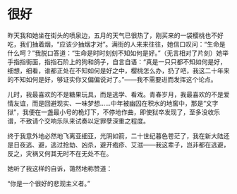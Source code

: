    

# 很好

昨天我和她坐在街头的喷泉边，五月的天气已很热了，刚买来的一袋樱桃也不好吃，我们抽着烟，“应该少抽烟才对”。满街的人来来往往，她信口叹问：“生命是什么呵？”我脱口答道：“生命是时时刻刻不知如何是好。”（无言相对了片刻）她举手指指街面，指指石阶上的狗和鸽子，自言自语：“真是一只只都不知如何是好，细想，细看，谁都正处在不知如何是好之中，樱桃怎么办，扔了吧，我这二十年来的不知如何是好，够证实你又偏偏说对了。”——我不需要进而发挥这个论点。

儿时，我最喜欢的不是糖果玩具，而是逃学、看戏。青春岁月，我最喜欢的不是爱情友谊，而是回避现实、一味梦想……中年被幽囚在积水的地窖中，那是“文字狱”，我便在一盏最小号的桅灯下，不停地作曲，即使狱卒发现了，至多没收乐谱，不致请个交响乐队来试奏以定罪孽深重之程度。

终于我意外地必然地飞离亚细亚，光阴如箭，二十世纪暮色苍茫了，我在新大陆还是日夜逃、避，逃过抢劫、凶杀，避开疱疹、艾滋——我这辈子，岂非都在逃避，反之，灾祸又何其无时不在无处不在。

她听了我这样的自诉，蔼然地称赞道：

“你是一个很好的悲观主义者。”